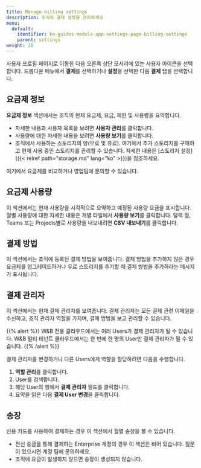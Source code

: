 ```yaml
---
title: Manage billing settings
description: 조직의 결제 설정을 관리하세요
menu:
  default:
    identifier: ko-guides-models-app-settings-page-billing-settings
    parent: settings
weight: 20
---
```


사용자 프로필 페이지로 이동한 다음 오른쪽 상단 모서리에 있는 사용자 아이콘을 선택합니다. 드롭다운 메뉴에서 **결제**를 선택하거나 **설정**을 선택한 다음 **결제** 탭을 선택합니다.

## 요금제 정보

**요금제 정보** 섹션에서는 조직의 현재 요금제, 요금, 제한 및 사용량을 요약합니다.

- 자세한 내용과 사용자 목록을 보려면 **사용자 관리**를 클릭합니다.
- 사용량에 대한 자세한 내용을 보려면 **사용량 보기**를 클릭합니다.
- 조직에서 사용하는 스토리지의 양(무료 및 유료). 여기에서 추가 스토리지를 구매하고 현재 사용 중인 스토리지를 관리할 수 있습니다. 자세한 내용은 [스토리지 설정]({{< relref path="storage.md" lang="ko" >}})을 참조하세요.

여기에서 요금제를 비교하거나 영업팀에 문의할 수 있습니다.

## 요금제 사용량
이 섹션에서는 현재 사용량을 시각적으로 요약하고 예정된 사용량 요금을 표시합니다. 월별 사용량에 대한 자세한 내용은 개별 타일에서 **사용량 보기**를 클릭합니다. 달력 월, Teams 또는 Projects별로 사용량을 내보내려면 **CSV 내보내기**를 클릭합니다.

## 결제 방법
이 섹션에서는 조직에 등록된 결제 방법을 보여줍니다. 결제 방법을 추가하지 않은 경우 요금제를 업그레이드하거나 유료 스토리지를 추가할 때 결제 방법을 추가하라는 메시지가 표시됩니다.

## 결제 관리자
이 섹션에서는 현재 결제 관리자를 보여줍니다. 결제 관리자는 모든 결제 관련 이메일을 수신하고, 조직 관리자 역할을 가지며, 결제 방법을 보고 관리할 수 있습니다.

{{% alert %}}
W&B 전용 클라우드에서는 여러 Users가 결제 관리자가 될 수 있습니다. W&B 멀티 테넌트 클라우드에서는 한 번에 한 명의 User만 결제 관리자가 될 수 있습니다.
{{% /alert %}}

결제 관리자를 변경하거나 다른 Users에게 역할을 할당하려면 다음을 수행합니다.

1. **역할 관리**를 클릭합니다.
2. User를 검색합니다.
3. 해당 User의 행에서 **결제 관리자** 필드를 클릭합니다.
4. 요약을 읽은 다음 **결제 User 변경**을 클릭합니다.

## 송장
신용 카드를 사용하여 결제하는 경우 이 섹션에서 월별 송장을 볼 수 있습니다.
- 전신 송금을 통해 결제하는 Enterprise 계정의 경우 이 섹션은 비어 있습니다. 질문이 있으시면 계정 팀에 문의하세요.
- 조직에 요금이 발생하지 않으면 송장이 생성되지 않습니다.
